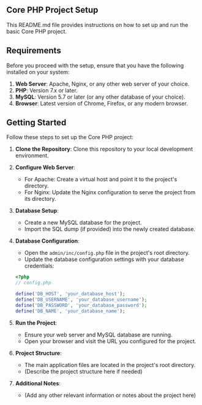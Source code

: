 ## Core PHP Project Setup

This README.md file provides instructions on how to set up and run the basic Core PHP project.

## Requirements

Before you proceed with the setup, ensure that you have the following installed on your system:

1. **Web Server**: Apache, Nginx, or any other web server of your choice.
2. **PHP**: Version 7.x or later.
3. **MySQL**: Version 5.7 or later (or any other database of your choice).
4. **Browser**: Latest version of Chrome, Firefox, or any modern browser.

## Getting Started

Follow these steps to set up the Core PHP project:

1. **Clone the Repository**: Clone this repository to your local development environment.

2. **Configure Web Server**:

   - For Apache: Create a virtual host and point it to the project's directory.
   - For Nginx: Update the Nginx configuration to serve the project from its directory.

3. **Database Setup**:

   - Create a new MySQL database for the project.
   - Import the SQL dump (if provided) into the newly created database.

4. **Database Configuration**:

   - Open the `admin/inc/config.php` file in the project's root directory.
   - Update the database configuration settings with your database credentials:

    ```php
    <?php
    // config.php

    define('DB_HOST', 'your_database_host');
    define('DB_USERNAME', 'your_database_username');
    define('DB_PASSWORD', 'your_database_password');
    define('DB_NAME', 'your_database_name');
    ```



5. **Run the Project**:

   - Ensure your web server and MySQL database are running.
   - Open your browser and visit the URL you configured for the project.

6. **Project Structure**:

   - The main application files are located in the project's root directory.
   - (Describe the project structure here if needed)

7. **Additional Notes**:

   - (Add any other relevant information or notes about the project here)

